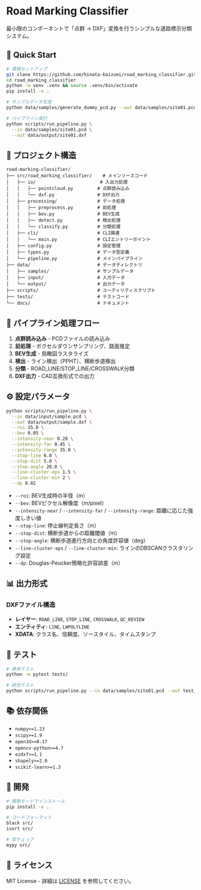 # Road Marking Classifier

最小限のコンポーネントで「点群 → DXF」変換を行うシンプルな道路標示分類システム。

## 🚀 Quick Start

```bash
# 環境セットアップ
git clone https://github.com/hinata-koizumi/road_marking_classifier.git
cd road_marking_classifier
python -m venv .venv && source .venv/bin/activate
pip install -e .

# サンプルデータ生成
python data/samples/generate_dummy_pcd.py --out data/samples/site01.pcd

# パイプライン実行
python scripts/run_pipeline.py \
  --in data/samples/site01.pcd \
  --out data/output/site01.dxf
```

## 📁 プロジェクト構造

```
road-marking-classifier/
├── src/road_marking_classifier/    # メインソースコード
│   ├── io/                        # 入出力処理
│   │   ├── pointcloud.py         # 点群読み込み
│   │   └── dxf.py                # DXF出力
│   ├── processing/               # データ処理
│   │   ├── preprocess.py         # 前処理
│   │   ├── bev.py                # BEV生成
│   │   ├── detect.py             # 検出処理
│   │   └── classify.py           # 分類処理
│   ├── cli/                      # CLI関連
│   │   └── main.py               # CLIエントリーポイント
│   ├── config.py                 # 設定管理
│   ├── types.py                  # データ型定義
│   └── pipeline.py               # メインパイプライン
├── data/                         # データディレクトリ
│   ├── samples/                  # サンプルデータ
│   ├── input/                    # 入力データ
│   └── output/                   # 出力データ
├── scripts/                      # ユーティリティスクリプト
├── tests/                        # テストコード
└── docs/                         # ドキュメント
```

## 🔄 パイプライン処理フロー

1. **点群読み込み** - PCDファイルの読み込み
2. **前処理** - ボクセルダウンサンプリング、路面推定
3. **BEV生成** - 鳥瞰図ラスタライズ
4. **検出** - ライン検出（PPHT）、横断歩道検出
5. **分類** - ROAD_LINE/STOP_LINE/CROSSWALK分類
6. **DXF出力** - CAD互換形式での出力

## ⚙️ 設定パラメータ

```bash
python scripts/run_pipeline.py \
  --in data/input/sample.pcd \
  --out data/output/sample.dxf \
  --roi 35.0 \
  --bev 0.05 \
  --intensity-near 0.28 \
  --intensity-far 0.45 \
  --intensity-range 35.0 \
  --stop-line 6.0 \
  --stop-dist 5.0 \
  --stop-angle 20.0 \
  --line-cluster-eps 1.5 \
  --line-cluster-min 2 \
  --dp 0.02
```

- `--roi`: BEV生成時の半径（m）
- `--bev`: BEVピクセル解像度（m/pixel）
- `--intensity-near` / `--intensity-far` / `--intensity-range`: 距離に応じた強度しきい値
- `--stop-line`: 停止線判定長さ（m）
- `--stop-dist`: 横断歩道からの距離閾値（m）
- `--stop-angle`: 横断歩道進行方向との角度許容値（deg）
- `--line-cluster-eps` / `--line-cluster-min`: ラインのDBSCANクラスタリング設定
- `--dp`: Douglas-Peucker簡略化許容誤差（m）

## 📊 出力形式

### DXFファイル構造
- **レイヤー**: `ROAD_LINE`, `STOP_LINE`, `CROSSWALK`, `QC_REVIEW`
- **エンティティ**: `LINE`, `LWPOLYLINE`
- **XDATA**: クラス名、信頼度、ソースタイル、タイムスタンプ

## 🧪 テスト

```bash
# 単体テスト
python -m pytest tests/

# 統合テスト
python scripts/run_pipeline.py --in data/samples/site01.pcd --out test_output.dxf
```

## 📚 依存関係

- `numpy>=1.23`
- `scipy>=1.9`
- `open3d>=0.17`
- `opencv-python>=4.7`
- `ezdxf>=1.1`
- `shapely>=2.0`
- `scikit-learn>=1.3`

## 🔧 開発

```bash
# 開発モードでインストール
pip install -e .

# コードフォーマット
black src/
isort src/

# 型チェック
mypy src/
```

## 📝 ライセンス

MIT License - 詳細は [LICENSE](LICENSE) を参照してください。
